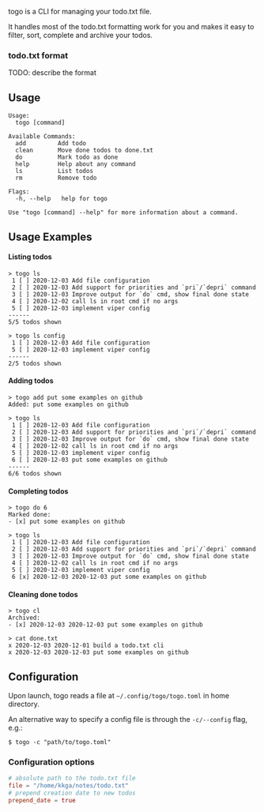 togo is a CLI for managing your todo.txt file.

It handles most of the todo.txt formatting work for you and makes it easy to
filter, sort, complete and archive your todos.

### todo.txt format

TODO: describe the format

## Usage

```
Usage:
  togo [command]

Available Commands:
  add         Add todo
  clean       Move done todos to done.txt
  do          Mark todo as done
  help        Help about any command
  ls          List todos
  rm          Remove todo

Flags:
  -h, --help   help for togo

Use "togo [command] --help" for more information about a command.
```

## Usage Examples

#### Listing todos

```
> togo ls
 1 [ ] 2020-12-03 Add file configuration
 2 [ ] 2020-12-03 Add support for priorities and `pri`/`depri` command
 3 [ ] 2020-12-03 Improve output for `do` cmd, show final done state
 4 [ ] 2020-12-02 call ls in root cmd if no args
 5 [ ] 2020-12-03 implement viper config
------
5/5 todos shown
```

```
> togo ls config
 1 [ ] 2020-12-03 Add file configuration
 5 [ ] 2020-12-03 implement viper config
------
2/5 todos shown
```

#### Adding todos

```
> togo add put some examples on github
Added: put some examples on github
```

```
> togo ls
 1 [ ] 2020-12-03 Add file configuration
 2 [ ] 2020-12-03 Add support for priorities and `pri`/`depri` command
 3 [ ] 2020-12-03 Improve output for `do` cmd, show final done state
 4 [ ] 2020-12-02 call ls in root cmd if no args
 5 [ ] 2020-12-03 implement viper config
 6 [ ] 2020-12-03 put some examples on github
------
6/6 todos shown
```

#### Completing todos

```
> togo do 6
Marked done:
- [x] put some examples on github
```

```
> togo ls
 1 [ ] 2020-12-03 Add file configuration
 2 [ ] 2020-12-03 Add support for priorities and `pri`/`depri` command
 3 [ ] 2020-12-03 Improve output for `do` cmd, show final done state
 4 [ ] 2020-12-02 call ls in root cmd if no args
 5 [ ] 2020-12-03 implement viper config
 6 [x] 2020-12-03 2020-12-03 put some examples on github
```

#### Cleaning done todos

```
> togo cl
Archived:
- [x] 2020-12-03 2020-12-03 put some examples on github
```

```
> cat done.txt
x 2020-12-03 2020-12-01 build a todo.txt cli
x 2020-12-03 2020-12-03 put some examples on github
```

## Configuration

Upon launch, togo reads a file at `~/.config/togo/togo.toml` in home directory.

An alternative way to specify a config file is through the `-c/--config` flag,
e.g.:

```
$ togo -c "path/to/togo.toml"
```

### Configuration options

```toml
# absolute path to the todo.txt file
file = "/home/kkga/notes/todo.txt"
# prepend creation date to new todos
prepend_date = true
```
